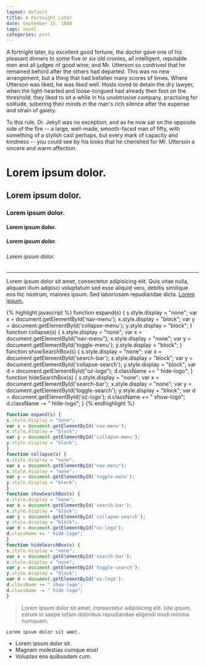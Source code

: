 ```yaml
---
layout: default
title: A Fortnight Later
date: September 15, 1880
tags: novel
categories: post
---
```


 A fortnight later, by excellent good fortune, the doctor gave one of his pleasant dinners to some five or six old cronies, all intelligent, reputable men and all judges of good wine; and Mr. Utterson so contrived that he remained behind after the others had departed. This was no new arrangement, but a thing that had befallen many scores of times. Where Utterson was liked, he was liked well. Hosts loved to detain the dry lawyer, when the light-hearted and loose-tongued had already their foot on the threshold; they liked to sit a while in his unobtrusive company, practising for solitude, sobering their minds in the man's rich silence after the expense and strain of gaiety.

 To this rule, Dr. Jekyll was no exception; and as he now sat on the opposite side of the fire -- a large, well-made, smooth-faced man of fifty, with something of a stylish cast perhaps, but every mark of capacity and kindness -- you could see by his looks that he cherished for Mr. Utterson a sincere and warm affection.

<h1>Lorem ipsum dolor.</h1>
<h2>Lorem ipsum dolor.</h2>
<h3>Lorem ipsum dolor.</h3>
<h4>Lorem ipsum dolor.</h4>
<h5>Lorem ipsum dolor.</h5>
<h6>Lorem ipsum dolor.</h6>
<hr>
<p>Lorem ipsum dolor sit amet, consectetur adipisicing elit. Quis vitae nulla, aliquam illum adipisci voluptatum sed esse aliquid vero, debitis similique eos hic nostrum, maiores ipsum. Sed laboriosam repudiandae dicta.
<a href="#">Lorem ipsum.</a></p>


{% highlight javascript %}
function expand(s) {
s.style.display = "none";
var x = document.getElementById('nav-menu');
x.style.display = "block";
var y = document.getElementById('collapse-menu');
y.style.display = "block";
}
function collapse(s) {
s.style.display = "none";
var x = document.getElementById("nav-menu");
x.style.display = "none";
var y = document.getElementById('toggle-menu');
y.style.display = "block";
}
function showSearchBox(s) {
s.style.display = "none";
var x = document.getElementById('search-bar');
x.style.display = "block";
var y = document.getElementById('collapse-search');
y.style.display = "block";
var d = document.getElementById("oz-logo");
d.className += " hide-logo";
}
function hideSearchBox(s) {
s.style.display = "none";
var x = document.getElementById('search-bar');
x.style.display = "none";
var y = document.getElementById('toggle-search');
y.style.display = "block";
var d = document.getElementById('oz-logo');
d.className += " show-logo";
d.className -= " hide-logo";
}
{% endhighlight %}


```javascript
function expand(s) {
s.style.display = "none";
var x = document.getElementById('nav-menu');
x.style.display = "block";
var y = document.getElementById('collapse-menu');
y.style.display = "block";
}
function collapse(s) {
s.style.display = "none";
var x = document.getElementById("nav-menu");
x.style.display = "none";
var y = document.getElementById('toggle-menu');
y.style.display = "block";
}
function showSearchBox(s) {
s.style.display = "none";
var x = document.getElementById('search-bar');
x.style.display = "block";
var y = document.getElementById('collapse-search');
y.style.display = "block";
var d = document.getElementById("oz-logo");
d.className += " hide-logo";
}
function hideSearchBox(s) {
s.style.display = "none";
var x = document.getElementById('search-bar');
x.style.display = "none";
var y = document.getElementById('toggle-search');
y.style.display = "block";
var d = document.getElementById('oz-logo');
d.className += " show-logo";
d.className -= " hide-logo";
}
```

<blockquote>Lorem ipsum dolor sit amet, consectetur adipisicing elit. Iste ipsum, earum in saepe totam doloribus repudiandae eligendi modi minima numquam.</blockquote>
<code>Lorem ipsum dolor sit amet.</code>
<ul>
	<li>Lorem ipsum dolor sit.</li>
	<li>Magnam molestias cumque eius!</li>
	<li>Voluptas eos quibusdam cum.</li>
</ul>